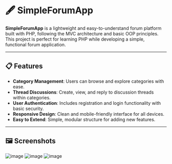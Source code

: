 # 🖋️ SimpleForumApp

**SimpleForumApp** is a lightweight and easy-to-understand forum platform built with PHP, following the MVC architecture and basic OOP principles. This project is perfect for learning PHP while developing a simple, functional forum application.

---

## 📋 Features

- **Category Management**: Users can browse and explore categories with ease.
- **Thread Discussions**: Create, view, and reply to discussion threads within categories.
- **User Authentication**: Includes registration and login functionality with basic security.
- **Responsive Design**: Clean and mobile-friendly interface for all devices.
- **Easy to Extend**: Simple, modular structure for adding new features.

---

## 🖼️ Screenshots

![image](https://github.com/user-attachments/assets/93aaabdb-562d-4cad-81f8-a313269b05ce)
![image](https://github.com/user-attachments/assets/f9958d1e-098f-4a6c-9e09-6b7311d43595)
![image](https://github.com/user-attachments/assets/9177b5fd-33bf-49d2-afe0-9ab571a2015d)
